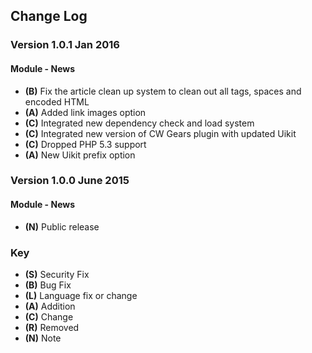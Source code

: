 ## Change Log

### Version 1.0.1 Jan 2016

#### Module - News
- **(B)** Fix the article clean up system to clean out all tags, spaces and encoded HTML
- **(A)** Added link images option
- **(C)** Integrated new dependency check and load system
- **(C)** Integrated new version of CW Gears plugin with updated Uikit
- **(C)** Dropped PHP 5.3 support
- **(A)** New Uikit prefix option

### Version 1.0.0 June 2015

#### Module - News
- **(N)** Public release

### Key
- **(S)** Security Fix
- **(B)** Bug Fix
- **(L)** Language fix or change
- **(A)** Addition
- **(C)** Change
- **(R)** Removed
- **(N)** Note